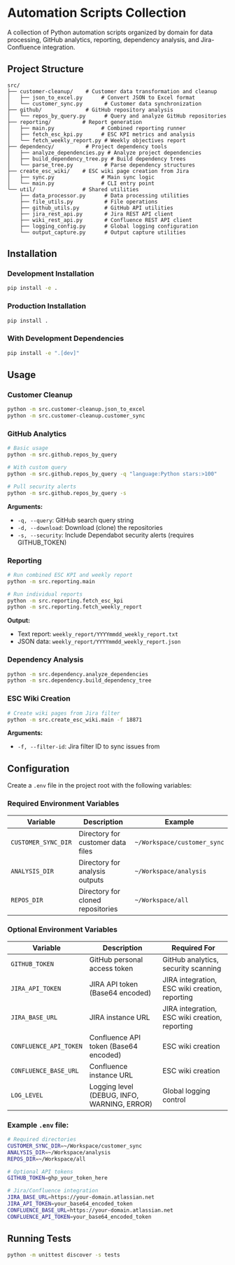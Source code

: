 # Automation Scripts Collection

A collection of Python automation scripts organized by domain for data processing, GitHub analytics, reporting, dependency analysis, and Jira-Confluence integration.

## Project Structure

```
src/
├── customer-cleanup/    # Customer data transformation and cleanup
│   ├── json_to_excel.py      # Convert JSON to Excel format
│   └── customer_sync.py       # Customer data synchronization
├── github/              # GitHub repository analysis
│   └── repos_by_query.py      # Query and analyze GitHub repositories
├── reporting/          # Report generation
│   ├── main.py               # Combined reporting runner
│   ├── fetch_esc_kpi.py      # ESC KPI metrics and analysis
│   └── fetch_weekly_report.py # Weekly objectives report
├── dependency/          # Project dependency tools
│   ├── analyze_dependencies.py # Analyze project dependencies
│   ├── build_dependency_tree.py # Build dependency trees
│   └── parse_tree.py          # Parse dependency structures
├── create_esc_wiki/    # ESC wiki page creation from Jira
│   ├── sync.py               # Main sync logic
│   └── main.py               # CLI entry point
└── util/               # Shared utilities
    ├── data_processor.py      # Data processing utilities
    ├── file_utils.py          # File operations
    ├── github_utils.py        # GitHub API utilities
    ├── jira_rest_api.py       # Jira REST API client
    ├── wiki_rest_api.py       # Confluence REST API client
    ├── logging_config.py      # Global logging configuration
    └── output_capture.py      # Output capture utilities
```

## Installation

### Development Installation
```bash
pip install -e .
```

### Production Installation
```bash
pip install .
```

### With Development Dependencies
```bash
pip install -e ".[dev]"
```

## Usage

### Customer Cleanup
```bash
python -m src.customer-cleanup.json_to_excel
python -m src.customer-cleanup.customer_sync
```

### GitHub Analytics
```bash
# Basic usage
python -m src.github.repos_by_query

# With custom query
python -m src.github.repos_by_query -q "language:Python stars:>100"

# Pull security alerts
python -m src.github.repos_by_query -s
```

**Arguments:**
- `-q, --query`: GitHub search query string
- `-d, --download`: Download (clone) the repositories
- `-s, --security`: Include Dependabot security alerts (requires GITHUB_TOKEN)

### Reporting
```bash
# Run combined ESC KPI and weekly report
python -m src.reporting.main

# Run individual reports
python -m src.reporting.fetch_esc_kpi
python -m src.reporting.fetch_weekly_report
```

**Output:**
- Text report: `weekly_report/YYYYmmdd_weekly_report.txt`
- JSON data: `weekly_report/YYYYmmdd_weekly_report.json`

### Dependency Analysis
```bash
python -m src.dependency.analyze_dependencies
python -m src.dependency.build_dependency_tree
```

### ESC Wiki Creation
```bash
# Create wiki pages from Jira filter
python -m src.create_esc_wiki.main -f 18871
```

**Arguments:**
- `-f, --filter-id`: Jira filter ID to sync issues from

## Configuration

Create a `.env` file in the project root with the following variables:

### Required Environment Variables

| Variable | Description | Example |
|----------|-------------|----------|
| `CUSTOMER_SYNC_DIR` | Directory for customer data files | `~/Workspace/customer_sync` |
| `ANALYSIS_DIR` | Directory for analysis outputs | `~/Workspace/analysis` |
| `REPOS_DIR` | Directory for cloned repositories | `~/Workspace/all` |

### Optional Environment Variables

| Variable | Description | Required For |
|----------|-------------|-------------|
| `GITHUB_TOKEN` | GitHub personal access token | GitHub analytics, security scanning |
| `JIRA_API_TOKEN` | JIRA API token (Base64 encoded) | JIRA integration, ESC wiki creation, reporting |
| `JIRA_BASE_URL` | JIRA instance URL | JIRA integration, ESC wiki creation, reporting |
| `CONFLUENCE_API_TOKEN` | Confluence API token (Base64 encoded) | ESC wiki creation |
| `CONFLUENCE_BASE_URL` | Confluence instance URL | ESC wiki creation |
| `LOG_LEVEL` | Logging level (DEBUG, INFO, WARNING, ERROR) | Global logging control |

### Example `.env` file:

```bash
# Required directories
CUSTOMER_SYNC_DIR=~/Workspace/customer_sync
ANALYSIS_DIR=~/Workspace/analysis
REPOS_DIR=~/Workspace/all

# Optional API tokens
GITHUB_TOKEN=ghp_your_token_here

# Jira/Confluence integration
JIRA_BASE_URL=https://your-domain.atlassian.net
JIRA_API_TOKEN=your_base64_encoded_token
CONFLUENCE_BASE_URL=https://your-domain.atlassian.net
CONFLUENCE_API_TOKEN=your_base64_encoded_token
```

## Running Tests

```bash
python -m unittest discover -s tests
```